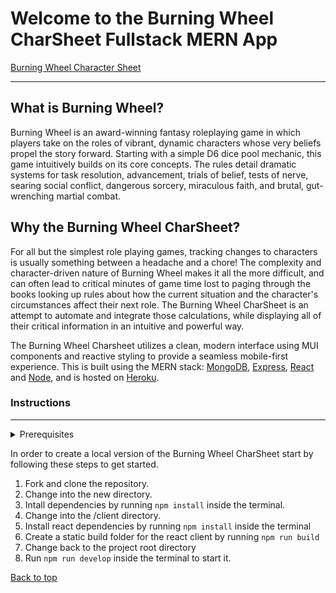 # Welcome to the Burning Wheel CharSheet Fullstack MERN App

[Burning Wheel Character Sheet](https://burning-wheel-community.herokuapp.com/)

---

## What is Burning Wheel?

Burning Wheel is an award-winning fantasy roleplaying game in which players take on the roles of vibrant, dynamic characters whose very beliefs propel the story forward. Starting with a simple D6 dice pool mechanic, this game intuitively builds on its core concepts. The rules detail dramatic systems for task resolution, advancement, trials of belief, tests of nerve, searing social conflict, dangerous sorcery, miraculous faith, and brutal, gut-wrenching martial combat.

## Why the Burning Wheel CharSheet?

For all but the simplest role playing games, tracking changes to characters is usually something between a headache and a chore! The complexity and character-driven nature of Burning Wheel makes it all the more difficult, and can often lead to critical minutes of game time lost to paging through the books looking up rules about how the current situation and the character's circumstances affect their next role. The Burning Wheel CharSheet is an attempt to automate and integrate those calculations, while displaying all of their critical information in an intuitive and powerful way.

The Burning Wheel Charsheet utilizes a clean, modern interface using MUI components and reactive styling to provide a seamless mobile-first experience. This is built using the MERN stack: <a href="https://www.mongodb.com/what-is-mongodb" target="_blank">MongoDB</a>, <a href="https://expressjs.com/">Express</a>, <a href="https://reactjs.org/">React</a> and <a href="https://nodejs.org/en/about/">Node</a>, and is hosted on <a href="https://www.heroku.com/what" target="_blank">Heroku</a>.

### Instructions

---

<details><summary>Prerequisites</summary>
<p>Nodemon</p>
<p>MongoDb</p>
</details>

In order to create a local version of the Burning Wheel CharSheet start by following these steps to get started.

1. Fork and clone the repository.
2. Change into the new directory.
3. Intall dependencies by running `npm install` inside the terminal.
4. Change into the /client directory.
5. Install react dependencies by running `npm install` inside the terminal
6. Create a static build folder for the react client by running `npm run build`
7. Change back to the project root directory
8. Run `npm run develop` inside the terminal to start it.

[Back to top](#welcome-to-Burning-Wheel-Charsheet)<a name="section_name"></a>
